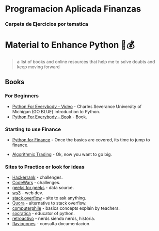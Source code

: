 # Programacion Aplicada Finanzas

### Carpeta de Ejercicios por tematica 

# Material to Enhance Python 🎩💰

> a list of books and online resources that help me to solve doubts and keep moving forward

## Books

### For Beginners

* [Python For Everybody - Video](https://www.youtube.com/watch?v=UjeNA_JtXME&list=PLlRFEj9H3Oj7Bp8-DfGpfAfDBiblRfl5p) - Charles Severance University of Michigan (GO BLUE) introduction to Python.
* [Python For Everybody - Book](https://do1.dr-chuck.com/pythonlearn/EN_us/pythonlearn.pdf) - Book.

### Starting to use Finance

* [Python for Finance](https://github.com/yhilpisch/py4fi2nd) - Once the basics are covered, its time to jump to finance.

* [Algorithmic Trading](https://github.com/PacktPublishing/Learn-Algorithmic-Trading) - Ok, now you want to go big.


### Sites to Practice or look for ideas

* [Hackerrank](https://www.hackerrank.com/domains/python) - challenges.
* [CodeWars](https://www.codewars.com/collections/basic-python) - challenges.
* [geeks for geeks](https://www.geeksforgeeks.org/) - data source.
* [ws3](https://www.w3schools.com/) - web dev.
* [stack overflow](https://stackoverflow.com/) - site to ask anything.
* [Quora](https://python-programming.quora.com/) - alternative to stack overflow. 
* [computerphile](https://www.youtube.com/@Computerphile) - basics concepts explain by teachers.
* [socratica](https://www.youtube.com/watch?v=nxjwB8up2gI&t=168s) - educator of python.
* [retroactivo](https://www.youtube.com/watch?v=Y2m6bXB2LG4&t=3402s) - nerds siendo nerds, historia.
* [flaviocopes](https://flaviocopes.com/book/read/python/) - consulta documentacion.
